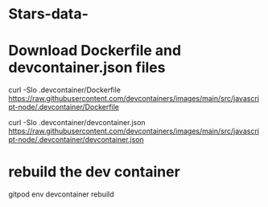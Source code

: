 # Stars-data-
# Download Dockerfile and devcontainer.json files
curl -Slo .devcontainer/Dockerfile https://raw.githubusercontent.com/devcontainers/images/main/src/javascript-node/.devcontainer/Dockerfile

curl -Slo .devcontainer/devcontainer.json https://raw.githubusercontent.com/devcontainers/images/main/src/javascript-node/.devcontainer/devcontainer.json

# rebuild the dev container
gitpod env devcontainer rebuild
